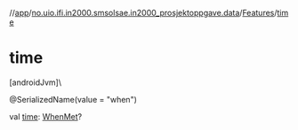 //[app](../../../index.md)/[no.uio.ifi.in2000.smsolsae.in2000_prosjektoppgave.data](../index.md)/[Features](index.md)/[time](time.md)

# time

[androidJvm]\

@SerializedName(value = &quot;when&quot;)

val [time](time.md): [WhenMet](../-when-met/index.md)?
